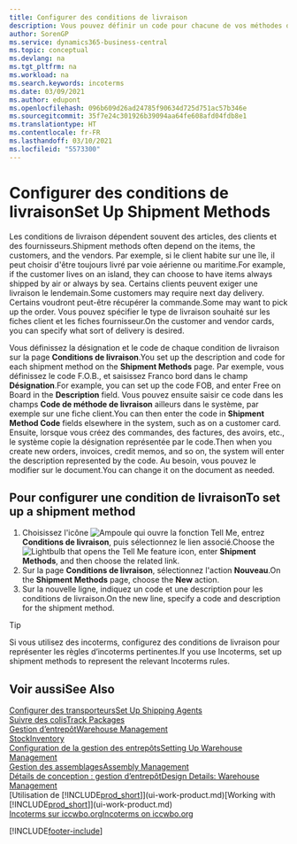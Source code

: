 ```yaml
---
title: Configurer des conditions de livraison
description: Vous pouvez définir un code pour chacune de vos méthodes d’expédition offertes et saisir les informations qui les concernent.
author: SorenGP
ms.service: dynamics365-business-central
ms.topic: conceptual
ms.devlang: na
ms.tgt_pltfrm: na
ms.workload: na
ms.search.keywords: incoterms
ms.date: 03/09/2021
ms.author: edupont
ms.openlocfilehash: 096b609d26ad24785f90634d725d751ac57b346e
ms.sourcegitcommit: 35f7e24c301926b39094aa64fe608afd04fdb8e1
ms.translationtype: HT
ms.contentlocale: fr-FR
ms.lasthandoff: 03/10/2021
ms.locfileid: "5573300"
---
```

# <a name="set-up-shipment-methods"></a><span data-ttu-id="14edd-103">Configurer des conditions de livraison</span><span class="sxs-lookup"><span data-stu-id="14edd-103">Set Up Shipment Methods</span></span>

<span data-ttu-id="14edd-104">Les conditions de livraison dépendent souvent des articles, des clients et des fournisseurs.</span><span class="sxs-lookup"><span data-stu-id="14edd-104">Shipment methods often depend on the items, the customers, and the vendors.</span></span> <span data-ttu-id="14edd-105">Par exemple, si le client habite sur une île, il peut choisir d'être toujours livré par voie aérienne ou maritime.</span><span class="sxs-lookup"><span data-stu-id="14edd-105">For example, if the customer lives on an island, they can choose to have items always shipped by air or always by sea.</span></span> <span data-ttu-id="14edd-106">Certains clients peuvent exiger une livraison le lendemain.</span><span class="sxs-lookup"><span data-stu-id="14edd-106">Some customers may require next day delivery.</span></span> <span data-ttu-id="14edd-107">Certains voudront peut-être récupérer la commande.</span><span class="sxs-lookup"><span data-stu-id="14edd-107">Some may want to pick up the order.</span></span> <span data-ttu-id="14edd-108">Vous pouvez spécifier le type de livraison souhaité sur les fiches client et les fiches fournisseur.</span><span class="sxs-lookup"><span data-stu-id="14edd-108">On the customer and vendor cards, you can specify what sort of delivery is desired.</span></span>

<span data-ttu-id="14edd-109">Vous définissez la désignation et le code de chaque condition de livraison sur la page **Conditions de livraison**.</span><span class="sxs-lookup"><span data-stu-id="14edd-109">You set up the description and code for each shipment method on the **Shipment Methods** page.</span></span> <span data-ttu-id="14edd-110">Par exemple, vous définissez le code F.O.B., et saisissez Franco bord dans le champ **Désignation**.</span><span class="sxs-lookup"><span data-stu-id="14edd-110">For example, you can set up the code FOB, and enter Free on Board in the **Description** field.</span></span> <span data-ttu-id="14edd-111">Vous pouvez ensuite saisir ce code dans les champs **Code de méthode de livraison** ailleurs dans le système, par exemple sur une fiche client.</span><span class="sxs-lookup"><span data-stu-id="14edd-111">You can then enter the code in **Shipment Method Code** fields elsewhere in the system, such as on a customer card.</span></span> <span data-ttu-id="14edd-112">Ensuite, lorsque vous créez des commandes, des factures, des avoirs, etc., le système copie la désignation représentée par le code.</span><span class="sxs-lookup"><span data-stu-id="14edd-112">Then when you create new orders, invoices, credit memos, and so on, the system will enter the description represented by the code.</span></span> <span data-ttu-id="14edd-113">Au besoin, vous pouvez le modifier sur le document.</span><span class="sxs-lookup"><span data-stu-id="14edd-113">You can change it on the document as needed.</span></span>

## <a name="to-set-up-a-shipment-method"></a><span data-ttu-id="14edd-114">Pour configurer une condition de livraison</span><span class="sxs-lookup"><span data-stu-id="14edd-114">To set up a shipment method</span></span>

1. <span data-ttu-id="14edd-115">Choisissez l'icône ![Ampoule qui ouvre la fonction Tell Me](media/ui-search/search_small.png "Dites-moi ce que vous voulez faire"), entrez **Conditions de livraison**, puis sélectionnez le lien associé.</span><span class="sxs-lookup"><span data-stu-id="14edd-115">Choose the ![Lightbulb that opens the Tell Me feature](media/ui-search/search_small.png "Tell me what you want to do") icon, enter **Shipment Methods**, and then choose the related link.</span></span>
2. <span data-ttu-id="14edd-116">Sur la page **Conditions de livraison**, sélectionnez l'action **Nouveau**.</span><span class="sxs-lookup"><span data-stu-id="14edd-116">On the **Shipment Methods** page, choose the **New** action.</span></span>
3. <span data-ttu-id="14edd-117">Sur la nouvelle ligne, indiquez un code et une description pour les conditions de livraison.</span><span class="sxs-lookup"><span data-stu-id="14edd-117">On the new line, specify a code and description for the shipment method.</span></span>

> [!TIP]
> <span data-ttu-id="14edd-118">Si vous utilisez des incoterms, configurez des conditions de livraison pour représenter les règles d’incoterms pertinentes.</span><span class="sxs-lookup"><span data-stu-id="14edd-118">If you use Incoterms, set up shipment methods to represent the relevant Incoterms rules.</span></span>  

## <a name="see-also"></a><span data-ttu-id="14edd-119">Voir aussi</span><span class="sxs-lookup"><span data-stu-id="14edd-119">See Also</span></span>

[<span data-ttu-id="14edd-120">Configurer des transporteurs</span><span class="sxs-lookup"><span data-stu-id="14edd-120">Set Up Shipping Agents</span></span>](sales-how-to-set-up-shipping-agents.md)  
[<span data-ttu-id="14edd-121">Suivre des colis</span><span class="sxs-lookup"><span data-stu-id="14edd-121">Track Packages</span></span>](sales-how-track-packages.md)  
[<span data-ttu-id="14edd-122">Gestion d’entrepôt</span><span class="sxs-lookup"><span data-stu-id="14edd-122">Warehouse Management</span></span>](warehouse-manage-warehouse.md)  
[<span data-ttu-id="14edd-123">Stock</span><span class="sxs-lookup"><span data-stu-id="14edd-123">Inventory</span></span>](inventory-manage-inventory.md)  
[<span data-ttu-id="14edd-124">Configuration de la gestion des entrepôts</span><span class="sxs-lookup"><span data-stu-id="14edd-124">Setting Up Warehouse Management</span></span>](warehouse-setup-warehouse.md)  
[<span data-ttu-id="14edd-125">Gestion des assemblages</span><span class="sxs-lookup"><span data-stu-id="14edd-125">Assembly Management</span></span>](assembly-assemble-items.md)  
[<span data-ttu-id="14edd-126">Détails de conception : gestion d’entrepôt</span><span class="sxs-lookup"><span data-stu-id="14edd-126">Design Details: Warehouse Management</span></span>](design-details-warehouse-management.md)  
<span data-ttu-id="14edd-127">[Utilisation de [!INCLUDE[prod_short](includes/prod_short.md)]](ui-work-product.md)</span><span class="sxs-lookup"><span data-stu-id="14edd-127">[Working with [!INCLUDE[prod_short](includes/prod_short.md)]](ui-work-product.md)</span></span>  
[<span data-ttu-id="14edd-128">Incoterms sur iccwbo.org</span><span class="sxs-lookup"><span data-stu-id="14edd-128">Incoterms on iccwbo.org</span></span>](https://iccwbo.org/resources-for-business/incoterms-rules)  

[!INCLUDE[footer-include](includes/footer-banner.md)]